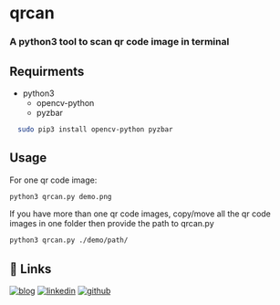 # qrcan 
### A python3 tool to scan qr code image in terminal

## Requirments

- python3
  - opencv-python
  - pyzbar
```bash
  sudo pip3 install opencv-python pyzbar
```

## Usage

For one qr code image:
```bash
python3 qrcan.py demo.png
```
If you have more than one qr code images, copy/move all the qr code images in one folder then provide the path to qrcan.py

```bash
python3 qrcan.py ./demo/path/
```
## 🔗 Links
[![blog](https://img.shields.io/badge/blog-000?style=for-the-badge&logo=ko-fi&logoColor=white)](https://sky9262.tistory.com/)
[![linkedin](https://img.shields.io/badge/linkedin-0A66C2?style=for-the-badge&logo=linkedin&logoColor=white)](https://www.linkedin.com/in/sky9262/)
[![github](https://img.shields.io/badge/github-1DA1F2?style=for-the-badge&logo=github&logoColor=white)](https://github.com/sky9262/)

